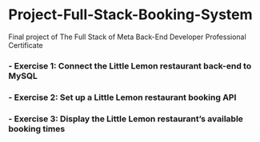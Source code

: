 # Project-Full-Stack-Booking-System
Final project of The Full Stack of Meta Back-End Developer Professional Certificate

### - Exercise 1: Connect the Little Lemon restaurant back-end to MySQL

### - Exercise 2: Set up a Little Lemon restaurant booking API

### - Exercise 3: Display the Little Lemon restaurant’s available booking times
